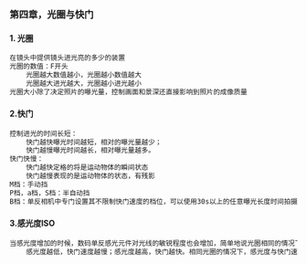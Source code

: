 ### 第四章，光圈与快门

#### 1. 光圈

~~~markdown
在镜头中提供镜头进光亮的多少的装置
光圈的数值：F开头
	光圈越大数值越小，光圈越小数值越大
	光圈越大进光越大，光圈越小进光越小
光圈大小除了决定照片的曝光量，控制画面和景深还直接影响到照片的成像质量
~~~

#### 2.快门

~~~markdown
控制进光的时间长短：
	快门越快曝光时间越短，相对的曝光量越少；
	快门越慢曝光时间越长，相对曝光量越多。
快门快慢：
	快门越快定格的将是运动物体的瞬间状态
	快门越慢表现的是运动物体的状态，有残影
M档：手动挡
P档，a档，S档：半自动挡
B档：单反相机中专门设置其不限制快门速度的档位，可以使用30s以上的任意曝光长度时间拍摄。主要使用在夜间拍摄，光线不足的时候可以通过B档长时间的曝光实现拍摄
~~~

#### 3.感光度ISO

~~~markdown
当感光度增加的时候，数码单反感光元件对光线的敏锐程度也会增加，简单地说光圈相同的情况下，正常曝光时间会缩小一半，也就是快门速度快一档。
	感光度越低，快门速度越慢；感光度越高，快门越快。相同光圈的情况下，感光度与快门速度成反比，需要的曝光时间与感光度成反比。
~~~



